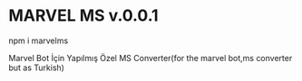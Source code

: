 # MARVEL MS v.0.0.1

npm i marvelms

Marvel Bot İçin Yapılmış Özel MS Converter(for the marvel bot,ms converter but as Turkish)
